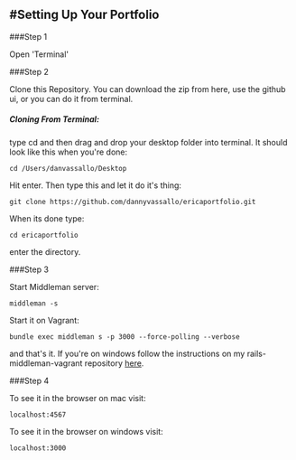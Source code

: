 #Setting Up Your Portfolio
--------------------------
###Step 1

Open 'Terminal'

###Step 2

Clone this Repository. You can download the zip from here, use the github ui, or you can do it from terminal.

##### Cloning From Terminal:

type cd and then drag and drop your desktop folder into terminal. It should look like this when you're done:
```terminal
cd /Users/danvassallo/Desktop
```
Hit enter. Then type this and let it do it's thing:
```terminal
git clone https://github.com/dannyvassallo/ericaportfolio.git
```
When its done type:
```terminal
cd ericaportfolio
```
enter the directory.

###Step 3

Start Middleman server:
```
middleman -s
```
Start it on Vagrant:
```
bundle exec middleman s -p 3000 --force-polling --verbose
```

and that's it. If you're on windows follow the instructions on my rails-middleman-vagrant repository [here](https://github.com/dannyvassallo/rails-middleman-vagrant).

###Step 4

To see it in the browser on mac visit:
```
localhost:4567
```

To see it in the browser on windows visit:
```
localhost:3000
```